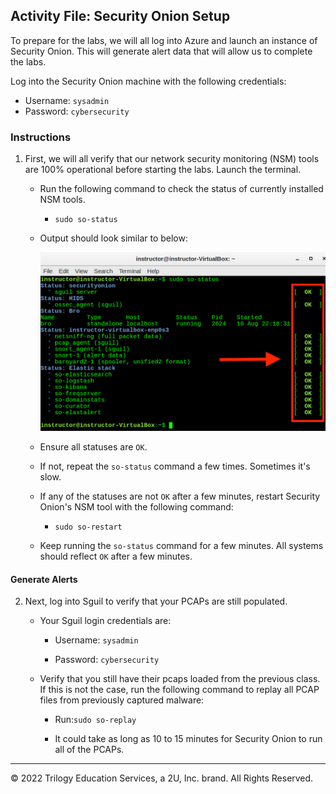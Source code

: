 
## Activity File: Security Onion Setup

To prepare for the labs, we will all log into Azure and launch an instance of Security Onion. This will generate alert data that will allow us to complete the labs.

Log into the Security Onion machine with the following credentials:

- Username: `sysadmin`
- Password: `cybersecurity`

### Instructions

1. First, we will all verify that our network security monitoring (NSM) tools are 100% operational before starting the labs. Launch the terminal.

   - Run the following command to check the status of currently installed NSM tools.

      - `sudo so-status`

   - Output should look similar to below:

      ![NSM Status](../../Images/SO%20Status.png)


   - Ensure all statuses are `OK`.
   
   - If not, repeat the `so-status` command a few times. Sometimes it's slow.
   
   - If any of the statuses are not `OK` after a few minutes, restart Security Onion's NSM tool with the following command:

      - `sudo so-restart`
   
   - Keep running the `so-status` command for a few minutes. All systems should reflect `OK` after a few minutes.


#### Generate Alerts

2. Next, log into Sguil to verify that your PCAPs are still populated. 

    - Your Sguil login credentials are:

        - Username: `sysadmin`

        - Password: `cybersecurity`

    - Verify that you still have their pcaps loaded from the previous class. If this is not the case, run the following command to replay all PCAP files from previously captured malware:

        - Run:`sudo so-replay`

        - It could take as long as 10 to 15 minutes for Security Onion to run all of the PCAPs.

---
© 2022 Trilogy Education Services, a 2U, Inc. brand. All Rights Reserved.
